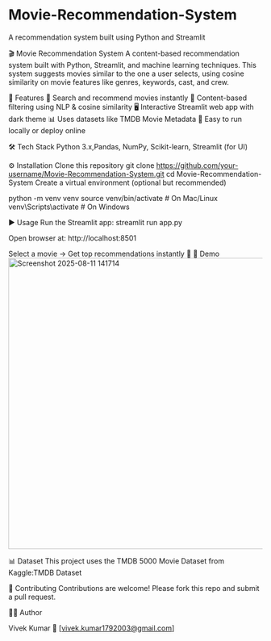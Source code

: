 # Movie-Recommendation-System
A recommendation system built using Python and Streamlit

🎬 Movie Recommendation System
A content-based recommendation system built with Python, Streamlit, and machine learning techniques.
This system suggests movies similar to the one a user selects, using cosine similarity on movie features like genres, keywords, cast, and crew.

🚀 Features
📌 Search and recommend movies instantly
🎥 Content-based filtering using NLP & cosine similarity
🖥️ Interactive Streamlit web app with dark theme
📊 Uses datasets like TMDB Movie Metadata
🔧 Easy to run locally or deploy online

🛠️ Tech Stack
Python 3.x,Pandas, NumPy, Scikit-learn, Streamlit (for UI) 


⚙️ Installation
Clone this repository
git clone https://github.com/your-username/Movie-Recommendation-System.git
cd Movie-Recommendation-System
Create a virtual environment (optional but recommended)

python -m venv venv
source venv/bin/activate   # On Mac/Linux
venv\Scripts\activate      # On Windows



▶️ Usage
Run the Streamlit app:
streamlit run app.py

Open browser at:
http://localhost:8501

Select a movie → Get top recommendations instantly 🎉
🎥 Demo
<img width="980" height="577" alt="Screenshot 2025-08-11 141714" src="https://github.com/user-attachments/assets/7300adae-5730-488e-9f39-366dd712b5ae" />


📊 Dataset
This project uses the TMDB 5000 Movie Dataset from Kaggle:TMDB Dataset

🤝 Contributing
Contributions are welcome! Please fork this repo and submit a pull request.

👨‍💻 Author

Vivek Kumar
📧 [vivek.kumar1792003@gmail.com]
